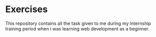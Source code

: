 # Exercises

This repository contains all the task given to me during my internship training period when i was learning web development as a beginner.
